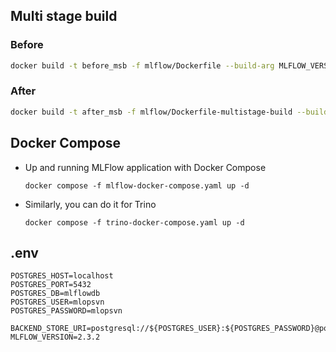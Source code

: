 ## Multi stage build

### Before

```bash
docker build -t before_msb -f mlflow/Dockerfile --build-arg MLFLOW_VERSION=2.3.2 mlflow && docker run -p 5000:5000 before_msb
```

### After

```bash
docker build -t after_msb -f mlflow/Dockerfile-multistage-build --build-arg MLFLOW_VERSION=2.3.2 mlflow && docker run -p 5000:5000 after_msb
```

## Docker Compose

- Up and running MLFlow application with Docker Compose
  ```shell
  docker compose -f mlflow-docker-compose.yaml up -d
  ```
- Similarly, you can do it for Trino
  ```shell
  docker compose -f trino-docker-compose.yaml up -d
  ```

## .env
```
POSTGRES_HOST=localhost
POSTGRES_PORT=5432
POSTGRES_DB=mlflowdb
POSTGRES_USER=mlopsvn
POSTGRES_PASSWORD=mlopsvn

BACKEND_STORE_URI=postgresql://${POSTGRES_USER}:${POSTGRES_PASSWORD}@postgresql:${POSTGRES_PORT}/${POSTGRES_DB}
MLFLOW_VERSION=2.3.2
```
